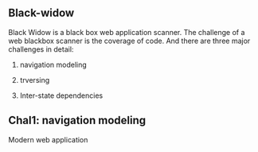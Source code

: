 ## Black-widow



Black Widow is a black box web application scanner. The challenge of a web blackbox scanner is the coverage of code. And there are three major challenges in detail: 

1. navigation modeling 

2. trversing
3. Inter-state dependencies



## Chal1: navigation modeling

Modern web application

